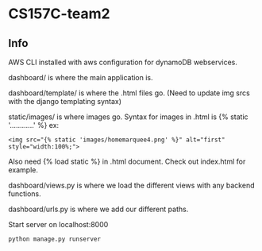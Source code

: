 # CS157C-team2

## Info
AWS CLI installed with aws configuration for dynamoDB webservices.

dashboard/ is where the main application is.

dashboard/template/ is where the .html files go. (Need to update img srcs with the django templating syntax) 

static/images/ is where images go. Syntax for images in .html is {% static '............' %} ex:
```
<img src="{% static 'images/homemarquee4.png' %}" alt="first" style="width:100%;">
```

Also need {% load static %} in .html document. Check out index.html for example.

dashboard/views.py is where we load the different views with any backend functions.

dashboard/urls.py is where we add our different paths.


Start server on localhost:8000
```
python manage.py runserver
```
